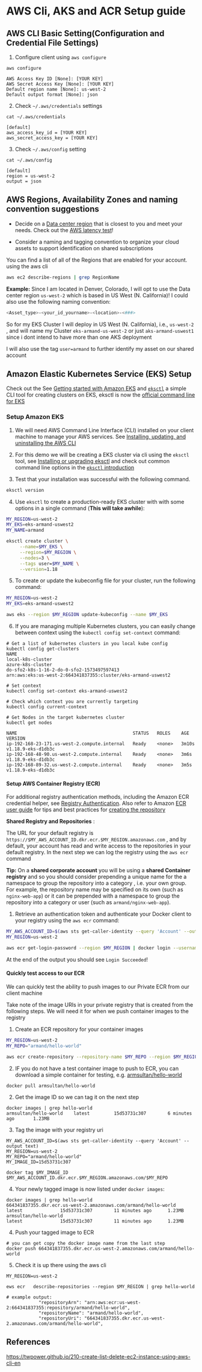 # AWS Cli, AKS and ACR Setup guide



## AWS CLI Basic Setting(Configuration and Credential File Settings)



1. Configure client using `aws configure`

```
aws configure

AWS Access Key ID [None]: [YOUR KEY]
AWS Secret Access Key [None]: [YOUR KEY]
Default region name [None]: us-west-2
Default output format [None]: json
```

2. Check `~/.aws/credentials` settings

```
cat ~/.aws/credentials

[default]
aws_access_key_id = [YOUR KEY]
aws_secret_access_key = [YOUR KEY]
```

3. Check `~/.aws/config`  setting

```
cat ~/.aws/config

[default]
region = us-west-2
output = json
```



## AWS Regions, Availability Zones and naming convention suggestions

* Decide on a [Data center region](https://aws.amazon.com/about-aws/global-infrastructure/) that is closest to you and meet your needs. Check out the [AWS latency test](https://ping.psa.fun/)!

* Consider a naming and tagging convention to organize your cloud assets to support identification on shared subscriptions

You can find a list of all of the Regions that are enabled for your account. using the aws cli

```bash
aws ec2 describe-regions | grep RegionName
```

**Example:** Since I am located in Denver, Colorado, I will opt to use the Data center region `us-west-2` which is based in US West (N. California)! I could also use the following naming convention:

```bash
<Asset_type>-<your_id_yourname>-<location>-<###>
```

So for my EKS Cluster I will deploy in US West (N. California), i.e., `us-west-2 `, and will name my Cluster `eks-armand-us-west-2` or just `aks-armand-uswest1` since i dont intend to have more than one AKS deployment

I will also use the tag `user=armand` to further identify my asset on our shared account

## Amazon Elastic Kubernetes Service (EKS) Setup

Check out the See [Getting started with Amazon EKS](https://docs.aws.amazon.com/eks/latest/userguide/getting-started.html)
and [`eksctl`](https://eksctl.io/) a simple CLI tool for creating clusters on EKS, eksctl is now the [official command line for EKS](https://aws.amazon.com/blogs/opensource/eksctl-eks-cli/)

### Setup Amazon EKS

1. We will need AWS Command Line Interface (CLI) installed on your client machine to manage your AWS services. See [Installing, updating, and uninstalling the AWS CLI](https://docs.aws.amazon.com/cli/latest/userguide/cli-chap-install.html)

2. For this demo we will be creating a EKS cluster via cli using the `eksctl` tool, see [Installing or upgrading eksctl](https://eksctl.io/) and check out common command line options in the [`eksctl` introduction](https://eksctl.io/introduction/)

3. Test that your installation was successful with the following command.

```bash
eksctl version
```

4. Use `eksctl` to create a production-ready EKS cluster with with some options in a single command (**This will take awhile**):

```bash
MY_REGION=us-west-2
MY_EKS=eks-armand-uswest2
MY_NAME=armand

eksctl create cluster \
     --name=$MY_EKS \
     --region=$MY_REGION \
     --nodes=3 \
     --tags user=$MY_NAME \
     --version=1.18
```

5.  To create or update the kubeconfig file for your cluster, run the following command:

```bash
MY_REGION=us-west-2
MY_EKS=eks-armand-uswest2

aws eks --region $MY_REGION update-kubeconfig --name $MY_EKS
```

6. If you are managing multiple Kubernetes clusters, you can easily change between context using the `kubectl config set-context` command:

```
# Get a list of kubernetes clusters in you local kube config
kubectl config get-clusters
NAME
local-k8s-cluster
azure-k8s-cluster
do-sfo2-k8s-1-16-2-do-0-sfo2-1573497597413
arn:aws:eks:us-west-2:664341837355:cluster/eks-armand-uswest2

# Set context
kubectl config set-context eks-armand-uswest2

# Check which context you are currently targeting
kubectl config current-context

# Get Nodes in the target kubernetes cluster
kubectl get nodes

NAME                                           STATUS   ROLES    AGE     VERSION
ip-192-168-23-171.us-west-2.compute.internal   Ready    <none>   3m10s   v1.18.9-eks-d1db3c
ip-192-168-48-90.us-west-2.compute.internal    Ready    <none>   3m6s    v1.18.9-eks-d1db3c
ip-192-168-89-32.us-west-2.compute.internal    Ready    <none>   3m5s    v1.18.9-eks-d1db3c

```

#### Setup AWS Container Registry (ECR)

For additional registry authentication methods, including the Amazon ECR credential helper, see [Registry Authentication](https://docs.aws.amazon.com/AmazonECR/latest/userguide/Registries.html#registry_auth). Also refer to Amazon [ECR user guide](https://docs.aws.amazon.com/AmazonECR/latest/userguide/get-set-up-for-amazon-ecr.html) for tips and best practices for [creating the repository](https://docs.aws.amazon.com/AmazonECR/latest/userguide/repository-create.html)

**Shared Registry and Repositories** :

The URL for your default registry is `https://$MY_AWS_ACCOUNT_ID.dkr.ecr.$MY_REGION.amazonaws.com` , and by default, your account has read and write access to the repositories in your default registry. In the next step we can log the registry using the `aws ecr` command

**Tip:** On a **shared corporate account** you will be using a **shared Container registry** and so you should consider prepending a unique name for the a namespace to group  the repository into a category , i.e. your own group. For example, the repository name may be specified on its own (such as `nginx-web-app`) or it can be prepended with a namespace to group                                             the repository into a category or user  (such as `armand/nginx-web-app`).                                          



1. Retrieve an authentication token and authenticate your Docker client to your registry  using the `aws ecr` command:


```bash
MY_AWS_ACCOUNT_ID=$(aws sts get-caller-identity --query 'Account' --output text)
MY_REGION=us-west-2

aws ecr get-login-password --region $MY_REGION | docker login --username AWS --password-stdin $MY_AWS_ACCOUNT_ID.dkr.ecr.$MY_REGION.amazonaws.com
```

At the end of the output you should see `Login Succeeded`!

#### Quickly test access to our ECR 

We can quickly test the ability to push images to our Private ECR from our client machine

Take note of the image URIs in your private registry that is created from the following steps. We will need it for when we push container images to the registry



1. Create an ECR repository for your container images

```bash
MY_REGION=us-west-2
MY_REPO="armand/hello-world"

aws ecr create-repository --repository-name $MY_REPO --region $MY_REGION
```



2. IF you do not have a test container image to push to ECR, you can download a simple container for testing, e.g. [armsultan/hello-world](https://hub.docker.com/r/armsultan/hello-world)

```
docker pull armsultan/hello-world
```

2. Get the image ID so we can tag it on the next step

```
docker images | grep hello-world
armsultan/hello-world    latest         15d53731c307        6 minutes ago       1.23MB
```

3. Tag the image with your registry uri

```
MY_AWS_ACCOUNT_ID=$(aws sts get-caller-identity --query 'Account' --output text)
MY_REGION=us-west-2
MY_REPO="armand/hello-world"
MY_IMAGE_ID=15d53731c307

docker tag $MY_IMAGE_ID $MY_AWS_ACCOUNT_ID.dkr.ecr.$MY_REGION.amazonaws.com/$MY_REPO
```

4.  Your newly tagged image is now listed under `docker images`:

```
docker images | grep hello-world
664341837355.dkr.ecr.us-west-2.amazonaws.com/armand/hello-world   latest              15d53731c307        11 minutes ago      1.23MB
armsultan/hello-world                                             latest              15d53731c307        11 minutes ago      1.23MB
```

4. Push your tagged image to ECR

```
# you can get copy the docker image name from the last step 
docker push 664341837355.dkr.ecr.us-west-2.amazonaws.com/armand/hello-world 
```

5. Check it is up there using the aws cli

```
MY_REGION=us-west-2

ews ecr   describe-repositories --region $MY_REGION | grep hello-world

# example output:
            "repositoryArn": "arn:aws:ecr:us-west-2:664341837355:repository/armand/hello-world",
            "repositoryName": "armand/hello-world",
            "repositoryUri": "664341837355.dkr.ecr.us-west-2.amazonaws.com/armand/hello-world",
```



## References

https://twpower.github.io/210-create-list-delete-ec2-instance-using-aws-cli-en